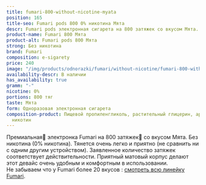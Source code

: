 ```yaml
---
title: fumari-800-without-nicotine-myata
position: 165
title-seo: Fumari pods 800 0% никотина Мята
descr: Fumari pods электронная сигарета на 800 затяжек со вкусом Мята. Без никотина.
product-name: Fumari 800 Мята
product-alt: Fumari pods 800 Мята
strong: Без никотина
brand: Fumari
composition: e-sigarety
price: 240
image: "/img/products/odnorazki/fumari/without-nicotine/fumari-800-without-nicotine-myata.png"
availability-descr: В наличии
has_availability: true
gramm: "-"
nicotine: 0%
portions: 800 тяг
taste: Мята
form: Одноразовая электронная сигарета
composition-product: Пищевой пропиленгликоль, растительный глицерин, ароматизатор,
  никотин
---
```


Премиальная🥇 электронка Fumari на 800 затяжек💨 со вкусом Мята. Без никотина (0% никотина). Тянется очень легко и приятно (не сравнить ни с одним другим устройством). Заявленное количество затяжек соответствует действительности. Приятный матовый корпус делают этот девайс очень удобным и комфортным в использовании.<br>
Не забываем что у Fumari более 20 вкусов : [смотреть всю линейку Fumari](/fumari).